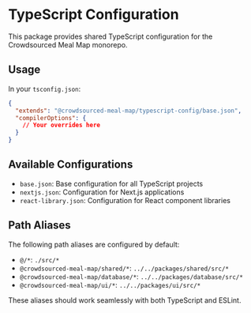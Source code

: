 # TypeScript Configuration

This package provides shared TypeScript configuration for the Crowdsourced Meal Map monorepo.

## Usage

In your `tsconfig.json`:

```json
{
  "extends": "@crowdsourced-meal-map/typescript-config/base.json",
  "compilerOptions": {
    // Your overrides here
  }
}
```

## Available Configurations

- `base.json`: Base configuration for all TypeScript projects
- `nextjs.json`: Configuration for Next.js applications
- `react-library.json`: Configuration for React component libraries

## Path Aliases

The following path aliases are configured by default:

- `@/*`: `./src/*`
- `@crowdsourced-meal-map/shared/*`: `../../packages/shared/src/*`
- `@crowdsourced-meal-map/database/*`: `../../packages/database/src/*`
- `@crowdsourced-meal-map/ui/*`: `../../packages/ui/src/*`

These aliases should work seamlessly with both TypeScript and ESLint.
